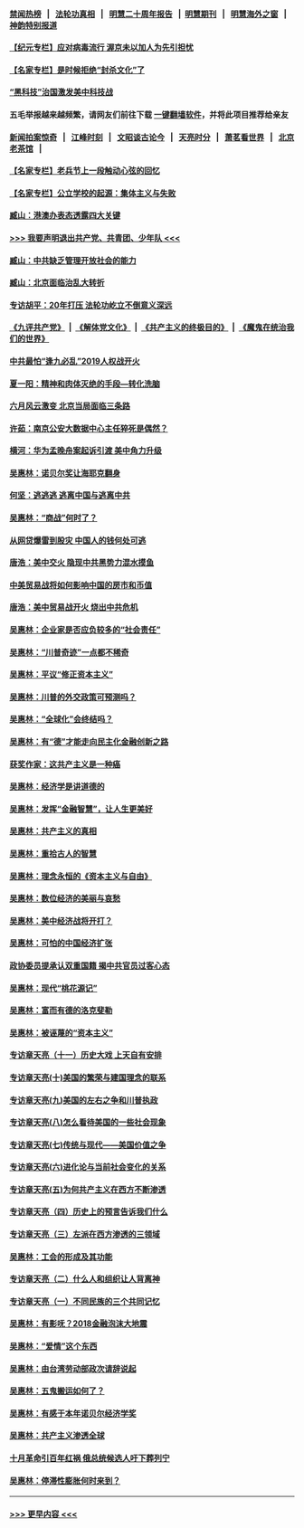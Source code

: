 #### [禁闻热榜](热点新闻.md?=0)  &nbsp;&nbsp;|&nbsp;&nbsp; [法轮功真相](https://github.com/gfw-breaker/truth/blob/master/README.md?=0) &nbsp;&nbsp;|&nbsp;&nbsp; [明慧二十周年报告](https://github.com/gfw-breaker/mh-reports/blob/master/README.md?=0) &nbsp;&nbsp;|&nbsp;&nbsp;[明慧期刊](https://github.com/gfw-breaker/mh-qikan) &nbsp;&nbsp;|&nbsp;&nbsp; [明慧海外之窗](https://github.com/gfw-breaker/mh-news/blob/master/README.md?=0) &nbsp;&nbsp;|&nbsp;&nbsp; [神韵特别报道](https://github.com/gfw-breaker/mh-news/blob/master/shenyun.md?=0)
#### [【纪元专栏】应对病毒流行 渥京未以加人为先引担忧](../pages/nsc423/n11875714.md?t=03050402) 
#### [【名家专栏】是时候拒绝“封杀文化”了](../pages/nsc423/n11814093.md?t=03050402) 
#### [“黑科技”治国激发美中科技战](../pages/nsc423/n11638056.md?t=03050402) 
#### 五毛举报越来越频繁，请网友们前往下载 [一键翻墙软件](https://github.com/gfw-breaker/ssr-accounts)，并将此项目推荐给亲友
#### [新闻拍案惊奇](https://github.com/gfw-breaker/banned-news/blob/master/pages/link4.md) &nbsp;&nbsp;|&nbsp;&nbsp; [江峰时刻](https://github.com/gfw-breaker/banned-news/blob/master/pages/link4.md) &nbsp;&nbsp;|&nbsp;&nbsp; [文昭谈古论今](https://github.com/gfw-breaker/banned-news/blob/master/pages/link4.md) &nbsp;&nbsp;|&nbsp;&nbsp; [天亮时分](https://github.com/gfw-breaker/banned-news/blob/master/pages/link4.md) &nbsp;&nbsp;|&nbsp;&nbsp; [萧茗看世界](https://github.com/gfw-breaker/banned-news/blob/master/pages/link4.md) &nbsp;&nbsp;|&nbsp;&nbsp; [北京老茶馆](https://github.com/gfw-breaker/banned-news/blob/master/pages/link4.md) &nbsp;&nbsp;|&nbsp;&nbsp; 
#### [【名家专栏】老兵节上一段触动心弦的回忆](../pages/nsc423/n11646016.md?t=03050402) 
#### [【名家专栏】公立学校的起源：集体主义与失败](../pages/nsc423/n11601833.md?t=03050402) 
#### [臧山：港澳办表态透露四大关键](../pages/nsc423/n11421628.md?t=03050402) 
#### [>>> 我要声明退出共产党、共青团、少年队 <<<](https://github.com/begood0513/goodnews/blob/master/quit/letter.md) 
#### [臧山：中共缺乏管理开放社会的能力](../pages/nsc423/n11407457.md?t=03050402) 
#### [臧山：北京面临治乱大转折](../pages/nsc423/n11406895.md?t=03050402) 
#### [专访胡平：20年打压 法轮功屹立不倒意义深远](../pages/nsc423/n11398800.md?t=03050402) 
#### [《九评共产党》](https://github.com/begood0513/9ping.md/blob/master/README.md) &nbsp;|&nbsp; [《解体党文化》](../../../../jtdwh.md/blob/master/README.md)  &nbsp;|&nbsp; [《共产主义的终极目的》](../../../../gczydzjmd.md/blob/master/README.md) &nbsp;|&nbsp; [《魔鬼在统治我们的世界》](../../../../mgztzwmdsj.md/blob/master/README.md) 
#### [中共最怕“逢九必乱”2019人权战开火](../pages/nsc423/n11385248.md?t=03050402) 
#### [夏一阳：精神和肉体灭绝的手段—转化洗脑](../pages/nsc423/n11368250.md?t=03050402) 
#### [六月风云激变 北京当局面临三条路](../pages/nsc423/n11313668.md?t=03050402) 
#### [许茹：南京公安大数据中心主任猝死是偶然？](../pages/nsc423/n11064744.md?t=03050402) 
#### [横河：华为孟晚舟案起诉引渡 美中角力升级](../pages/nsc423/n11027230.md?t=03050402) 
#### [吴惠林：诺贝尔奖让海耶克翻身](../pages/nsc423/n10890049.md?t=03050402) 
#### [何坚：逃逃逃 逃离中国与逃离中共](../pages/nsc423/n10592891.md?t=03050402) 
#### [吴惠林：“商战”何时了？](../pages/nsc423/n10573558.md?t=03050402) 
#### [从网贷爆雷到股灾 中国人的钱何处可逃](../pages/nsc423/n10572800.md?t=03050402) 
#### [唐浩：美中交火 隐现中共黑势力混水摸鱼](../pages/nsc423/n10544040.md?t=03050402) 
#### [中美贸易战将如何影响中国的房市和币值](../pages/nsc423/n10543697.md?t=03050402) 
#### [唐浩：美中贸易战开火 烧出中共危机](../pages/nsc423/n10540126.md?t=03050402) 
#### [吴惠林：企业家是否应负较多的“社会责任”](../pages/nsc423/n10535022.md?t=03050402) 
#### [吴惠林：“川普奇迹”一点都不稀奇](../pages/nsc423/n10512808.md?t=03050402) 
#### [吴惠林：平议“修正资本主义”](../pages/nsc423/n10495724.md?t=03050402) 
#### [吴惠林：川普的外交政策可预测吗？](../pages/nsc423/n10462387.md?t=03050402) 
#### [吴惠林：“全球化”会终结吗？](../pages/nsc423/n10452838.md?t=03050402) 
#### [吴惠林：有“德”才能走向民主化金融创新之路](../pages/nsc423/n10432292.md?t=03050402) 
#### [获奖作家：这共产主义是一种癌](../pages/nsc423/n10431541.md?t=03050402) 
#### [吴惠林：经济学是讲道德的](../pages/nsc423/n10398014.md?t=03050402) 
#### [吴惠林：发挥“金融智慧”，让人生更美好](../pages/nsc423/n10375019.md?t=03050402) 
#### [吴惠林：共产主义的真相](../pages/nsc423/n10351394.md?t=03050402) 
#### [吴惠林：重拾古人的智慧](../pages/nsc423/n10337691.md?t=03050402) 
#### [吴惠林：理念永恒的《资本主义与自由》](../pages/nsc423/n10316274.md?t=03050402) 
#### [吴惠林：数位经济的美丽与哀愁](../pages/nsc423/n10292946.md?t=03050402) 
#### [吴惠林：美中经济战将开打？](../pages/nsc423/n10258825.md?t=03050402) 
#### [吴惠林：可怕的中国经济扩张](../pages/nsc423/n10219147.md?t=03050402) 
#### [政协委员提承认双重国籍 揭中共官员过客心态](../pages/nsc423/n10208809.md?t=03050402) 
#### [吴惠林：现代“桃花源记”](../pages/nsc423/n10185234.md?t=03050402) 
#### [吴惠林：富而有德的洛克斐勒](../pages/nsc423/n10142264.md?t=03050402) 
#### [吴惠林：被诬蔑的“资本主义”](../pages/nsc423/n10124816.md?t=03050402) 
#### [专访章天亮（十一）历史大戏 上天自有安排](../pages/nsc423/n10094905.md?t=03050402) 
#### [专访章天亮(十)美国的繁荣与建国理念的联系](../pages/nsc423/n10094899.md?t=03050402) 
#### [专访章天亮(九)美国的左右之争和川普执政](../pages/nsc423/n10094889.md?t=03050402) 
#### [专访章天亮(八)怎么看待美国的一些社会现象](../pages/nsc423/n10094857.md?t=03050402) 
#### [专访章天亮(七)传统与现代——美国价值之争](../pages/nsc423/n10093140.md?t=03050402) 
#### [专访章天亮(六)进化论与当前社会变化的关系](../pages/nsc423/n10092036.md?t=03050402) 
#### [专访章天亮(五)为何共产主义在西方不断渗透](../pages/nsc423/n10083620.md?t=03050402) 
#### [专访章天亮（四）历史上的预言告诉我们什么](../pages/nsc423/n10083606.md?t=03050402) 
#### [专访章天亮（三）左派在西方渗透的三领域](../pages/nsc423/n10081115.md?t=03050402) 
#### [吴惠林：工会的形成及其功能](../pages/nsc423/n10080633.md?t=03050402) 
#### [专访章天亮（二）什么人和组织让人背离神](../pages/nsc423/n10076637.md?t=03050402) 
#### [专访章天亮（一）不同民族的三个共同记忆](../pages/nsc423/n10074188.md?t=03050402) 
#### [吴惠林：有影呒？2018金融泡沫大地震](../pages/nsc423/n10040534.md?t=03050402) 
#### [吴惠林：“爱情”这个东西](../pages/nsc423/n10019423.md?t=03050402) 
#### [吴惠林：由台湾劳动部政次请辞说起](../pages/nsc423/n9979679.md?t=03050402) 
#### [吴惠林：五鬼搬运如何了？](../pages/nsc423/n9925338.md?t=03050402) 
#### [吴惠林：有感于本年诺贝尔经济学奖](../pages/nsc423/n9871883.md?t=03050402) 
#### [吴惠林：共产主义渗透全球](../pages/nsc423/n9812748.md?t=03050402) 
#### [十月革命引百年红祸 俄总统候选人吁下葬列宁](../pages/nsc423/n9810182.md?t=03050402) 
#### [吴惠林：停滞性膨胀何时来到？](../pages/nsc423/n9764136.md?t=03050402) 

----
#### [ >>> 更早内容 <<< ](../indexes/nsc423-earlier.md)
